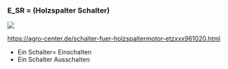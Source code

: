 ### E\_SR = (Holzspalter Schalter)

![](https://agro-center.de/out/pictures/master/product/1/ETZXXX961020_1.jpg)

https://agro-center.de/schalter-fuer-holzspaltermotor-etzxxx961020.html

*   Ein Schalter= Einschalten
*   Ein Schalter Ausschalten
